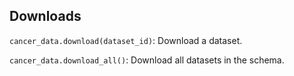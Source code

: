 ## Downloads

`cancer_data.download(dataset_id)`: Download a dataset.

`cancer_data.download_all()`: Download all datasets in the schema.
